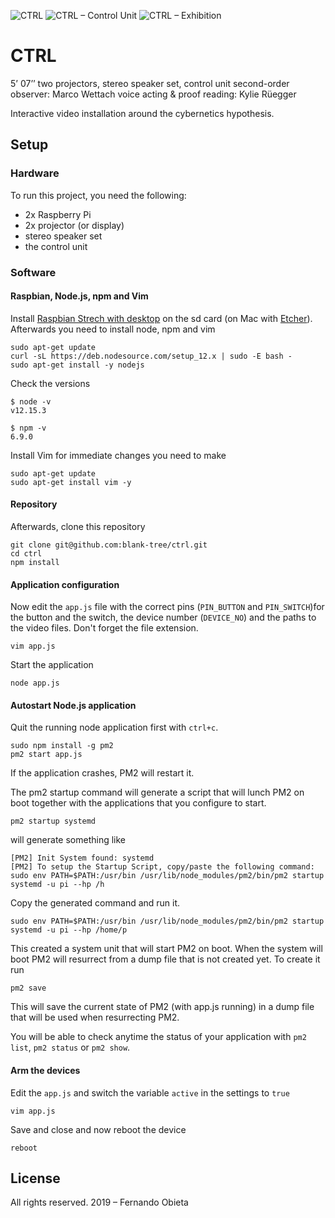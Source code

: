![CTRL](https://blanktree.ch/wp-content/uploads/2019/06/190227-ctrl-typewriter.jpg)
![CTRL – Control Unit](https://blanktree.ch/wp-content/uploads/2019/06/ctrl0.jpg)
![CTRL – Exhibition](https://blanktree.ch/wp-content/uploads/2019/03/ctrl1.jpg)

# CTRL

5’ 07’’
two projectors, stereo speaker set, control unit
second-order observer: Marco Wettach
voice acting & proof reading: Kylie Rüegger

Interactive video installation around the cybernetics hypothesis.

## Setup
### Hardware
To run this project, you need the following:
- 2x Raspberry Pi
- 2x projector (or display)
- stereo speaker set
- the control unit

### Software
#### Raspbian, Node.js, npm and Vim

Install [Raspbian Strech with desktop](https://www.raspberrypi.org/downloads/raspbian/) on the sd card (on Mac with [Etcher](https://www.balena.io/etcher/)). Afterwards you need to install node, npm and vim

```
sudo apt-get update
curl -sL https://deb.nodesource.com/setup_12.x | sudo -E bash -
sudo apt-get install -y nodejs
```

Check the versions

```
$ node -v
v12.15.3

$ npm -v
6.9.0
```

Install Vim for immediate changes you need to make

```
sudo apt-get update
sudo apt-get install vim -y
```


#### Repository
Afterwards, clone this repository

```
git clone git@github.com:blank-tree/ctrl.git
cd ctrl
npm install
```

#### Application configuration

Now edit the `app.js` file with the correct pins (`PIN_BUTTON` and `PIN_SWITCH`)for the button and the switch, the device number (`DEVICE_NO`) and the paths to the video files. Don't forget the file extension.

```
vim app.js
```

Start the application

```
node app.js
```

#### Autostart Node.js application

Quit the running node application first with `ctrl+c`.

```
sudo npm install -g pm2
pm2 start app.js
```

If the application crashes, PM2 will restart it.

The pm2 startup command will generate a script that will lunch PM2 on boot together with the applications that you configure to start.

```
pm2 startup systemd
```
will generate something like

```
[PM2] Init System found: systemd
[PM2] To setup the Startup Script, copy/paste the following command:
sudo env PATH=$PATH:/usr/bin /usr/lib/node_modules/pm2/bin/pm2 startup systemd -u pi --hp /h
```

Copy the generated command and run it.

```
sudo env PATH=$PATH:/usr/bin /usr/lib/node_modules/pm2/bin/pm2 startup systemd -u pi --hp /home/p
```

This created a system unit that will start PM2 on boot. When the system will boot PM2 will resurrect from a dump file that is not created yet. To create it run

```
pm2 save
```

This will save the current state of PM2 (with app.js running) in a dump file that will be used when resurrecting PM2.

You will be able to check anytime the status of your application with `pm2 list`, `pm2 status` or `pm2 show`.

#### Arm the devices

Edit the `app.js` and switch the variable `active` in the settings to `true`


```
vim app.js
```

Save and close and now reboot the device

```
reboot
```


## License
All rights reserved. 2019 – Fernando Obieta